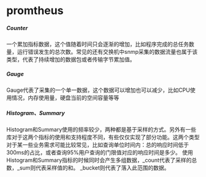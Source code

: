 # promtheus

##### Counter 

一个累加指标数据，这个值随着时间只会逐渐的增加，比如程序完成的总任务数量，运行错误发生的总次数。常见的还有交换机中snmp采集的数据流量也属于该类型，代表了持续增加的数据包或者传输字节累加值。

##### Gauge
Gauge代表了采集的一个单一数据，这个数据可以增加也可以减少，比如CPU使用情况，内存使用量，硬盘当前的空间容量等等


##### Histogram、Summary
Histogram和Summary使用的频率较少，两种都是基于采样的方式。另外有一些库对于这两个指标的使用和支持程度不同，有些仅仅实现了部分功能。这两个类型对于某一些业务需求可能比较常见，比如查询单位时间内：总的响应时间低于300ms的占比，或者查询95%用户查询的门限值对应的响应时间是多少。 使用Histogram和Summary指标的时候同时会产生多组数据，_count代表了采样的总数，_sum则代表采样值的和。 _bucket则代表了落入此范围的数据。
